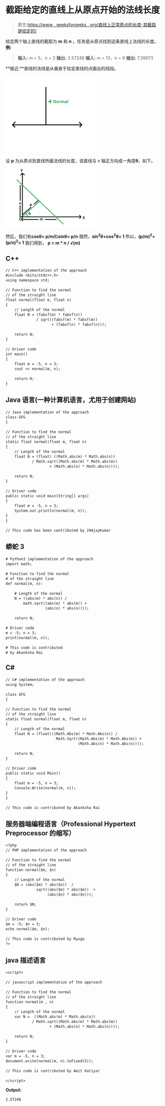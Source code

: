 # 截距给定的直线上从原点开始的法线长度

> 原文:[https://www . geeksforgeeks . org/直线上正常原点的长度-其截距是给定的/](https://www.geeksforgeeks.org/length-of-the-normal-from-origin-on-a-straight-line-whose-intercepts-are-given/)

给定两个轴上直线的截距为 **m** 和 **n** 。任务是从原点找到这条直线上法线的长度。
**例:**

> **输入:** m = 5，n = 3
> **输出:** 2.57248
> **输入:** m = 13，n = 9
> **输出:** 7.39973

**接近:**直线的法线是从垂直于给定直线的点画出的线段。

![](img/30e98a9927c977e4f631e5d67283b612.png)

设 **p** 为从原点到直线所画法线的长度，该直线与 x 轴正方向成一角度**θ**，如下。

![](img/6f795f1662dfa753a1d352b3dfa085df.png)

然后，我们有**cosθ= p/m**和**sinθ= p/n**
既然，**sin<sup>2</sup>θ+cos<sup>2</sup>θ= 1**
所以，**(p/m)<sup>2</sup>+(p/n)<sup>2</sup>= 1**
我们得到， **p = m * n / √(m)**

## C++

```
// C++ implementation of the approach
#include <bits/stdc++.h>
using namespace std;

// Function to find the normal
// of the straight line
float normal(float m, float n)
{
    // Length of the normal
    float N = (fabsf(m) * fabsf(n))
              / sqrt((fabsf(m) * fabsf(m))
                     + (fabsf(n) * fabsf(n)));

    return N;
}

// Driver code
int main()
{
    float m = -5, n = 3;
    cout << normal(m, n);

    return 0;
}
```

## Java 语言(一种计算机语言，尤用于创建网站)

```
// Java implementation of the approach
class GFG
{

// Function to find the normal
// of the straight line
static float normal(float m, float n)
{
    // Length of the normal
    float N = (float) ((Math.abs(m) * Math.abs(n))
            / Math.sqrt((Math.abs(m) * Math.abs(m))
                    + (Math.abs(n) * Math.abs(n))));

    return N;
}

// Driver code
public static void main(String[] args)
{
    float m = -5, n = 3;
    System.out.println(normal(m, n));
}
}

// This code has been contributed by 29AjayKumar
```

## 蟒蛇 3

```
# Python3 implementation of the approach
import math;

# Function to find the normal
# of the straight line
def normal(m, n):

    # Length of the normal
    N = ((abs(m) * abs(n)) /
        math.sqrt((abs(m) * abs(m)) +
                  (abs(n) * abs(n))));

    return N;

# Driver code
m = -5; n = 3;
print(normal(m, n));

# This code is contributed
# by Akanksha Rai
```

## C#

```
// C# implementation of the approach
using System;

class GFG
{

// Function to find the normal
// of the straight line
static float normal(float m, float n)
{
    // Length of the normal
    float N = (float)((Math.Abs(m) * Math.Abs(n)) /
                       Math.Sqrt((Math.Abs(m) * Math.Abs(m)) +
                                 (Math.Abs(n) * Math.Abs(n))));

    return N;
}

// Driver code
public static void Main()
{
    float m = -5, n = 3;
    Console.Write(normal(m, n));
}
}

// This code is contributed by Akanksha Rai
```

## 服务器端编程语言（Professional Hypertext Preprocessor 的缩写）

```
<?php
// PHP implementation of the approach

// Function to find the normal
// of the straight line
function normal($m, $n)
{
    // Length of the normal
    $N = (abs($m) * abs($n))  /
              sqrt((abs($m) * abs($m))  +
                   (abs($n) * abs($n)));

    return $N;
}

// Driver code
$m = -5; $n = 3;
echo normal($m, $n);

// This code is contributed by Ryuga
?>
```

## java 描述语言

```
<script>

// javascript implementation of the approach

// Function to find the normal
// of the straight line
function normal(m , n)
{
    // Length of the normal
    var N =  ((Math.abs(m) * Math.abs(n))
            / Math.sqrt((Math.abs(m) * Math.abs(m))
                    + (Math.abs(n) * Math.abs(n))));

    return N;
}

// Driver code
var m = -5, n = 3;
document.write(normal(m, n).toFixed(5));

// This code is contributed by Amit Katiyar

</script>
```

**Output:** 

```
2.57248
```